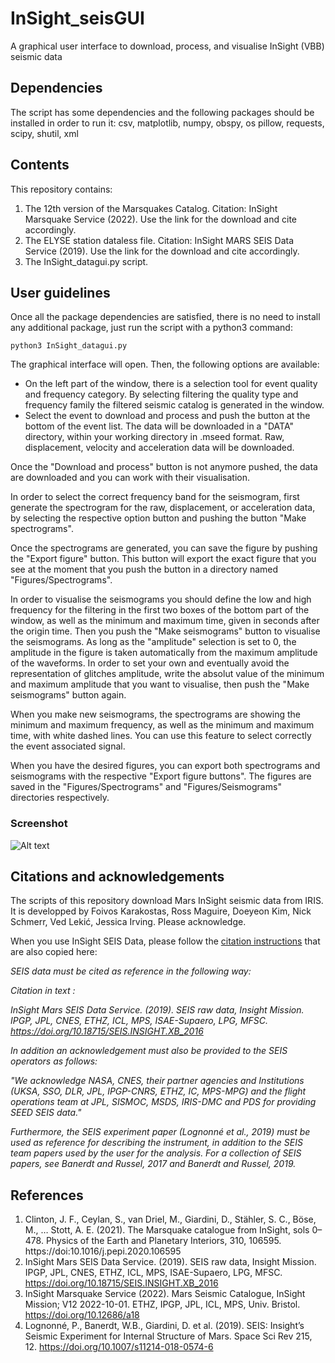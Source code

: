 # InSight_seisGUI
A graphical user interface to download, process, and visualise InSight (VBB) seismic data

## Dependencies

The script has some dependencies and the following packages should be installed in order to run it: 
  csv, matplotlib, numpy, obspy, os pillow, requests, scipy, shutil, xml

## Contents

This repository contains:

1. The 12th version of the Marsquakes Catalog. Citation: InSight Marsquake Service (2022). Use the link for the download and cite accordingly.
2. The ELYSE station dataless file. Citation: InSight MARS SEIS Data Service (2019). Use the link for the download and cite accordingly.
3. The InSight_datagui.py script.

## User guidelines

Once all the package dependencies are satisfied, there is no need to install any additional package, just run the script with a python3 command:

```
python3 InSight_datagui.py
```

The graphical interface will open. Then, the following options are available:

- On the left part of the window, there is a selection tool for event quality and frequency category. By selecting filtering the quality type and frequency family the filtered seismic catalog is generated in the window.
- Select the event to download and process and push the button at the bottom of the event list. The data will be downloaded in a "DATA" directory, within your working directory in .mseed format. Raw, displacement, velocity and acceleration data will be downloaded.

Once the "Download and process" button is not anymore pushed, the data are downloaded and you can work with their visualisation.

In order to select the correct frequency band for the seismogram, first generate the spectrogram for the raw, displacement, or acceleration data, by selecting the respective option button and pushing the button "Make spectrograms".

Once the spectrograms are generated, you can save the figure by pushing the "Export figure" button. This button will export the exact figure that you see at the moment that you push the button in a directory named "Figures/Spectrograms".

In order to visualise the seismograms you should define the low and high frequency for the filtering in the first two boxes of the bottom part of the window, as well as the minimum and maximum time, given in seconds after the origin time. Then you push the "Make seismograms" button to visualise the seismograms. As long as the "amplitude" selection is set to 0, the amplitude in the figure is taken automatically from the maximum amplitude of the waveforms. In order to set your own and eventually avoid the representation of glitches amplitude, write the absolut value of the minimum and maximum amplitude that you want to visualise, then push the "Make seismograms" button again.

When you make new seismograms, the spectrograms are showing the minimum and maximum frequency, as well as the minimum and maximum time, with white dashed lines. You can use this feature to select correctly the event associated signal.

When you have the desired figures, you can export both spectrograms and seismograms with the respective "Export figure buttons". The figures are saved in the "Figures/Spectrograms" and "Figures/Seismograms" directories respectively.

### Screenshot

![Alt text](/InSight_datagui_screenshot.png "InSight seisGUI screenshot")


## Citations and acknowledgements

The scripts of this repository download Mars InSight seismic data from IRIS. It is developped by Foivos Karakostas, Ross Maguire, Doeyeon Kim, Nick Schmerr, Ved Lekić, Jessica Irving. Please acknowledge.

When you use InSight SEIS Data, please follow the [citation instructions](https://www.seis-insight.eu/en/science/seis-data/seis-citation-information) that are also copied here:

*SEIS data must be cited as reference in the following way:*

*Citation in text :*

*InSight Mars SEIS Data Service. (2019). SEIS raw data, Insight Mission. IPGP, JPL, CNES, ETHZ, ICL, MPS, ISAE-Supaero, LPG, MFSC. https://doi.org/10.18715/SEIS.INSIGHT.XB_2016*

*In addition an acknowledgement must also be provided to the SEIS operators as follows:*

*"We acknowledge NASA, CNES, their partner agencies and Institutions (UKSA, SSO, DLR, JPL, IPGP-CNRS, ETHZ, IC, MPS-MPG) and the flight operations team at JPL, SISMOC, MSDS, IRIS-DMC and PDS for providing SEED SEIS data."*

*Furthermore, the SEIS experiment paper (Lognonné et al., 2019) must be used as reference for describing the instrument, in addition to the SEIS team papers used by the user for the analysis. For a collection of SEIS papers, see Banerdt and Russel, 2017 and Banerdt and Russel, 2019.*

## References

1. Clinton, J. F., Ceylan, S., van Driel, M., Giardini, D., Stähler, S. C., Böse, M., … Stott, A. E. (2021). The Marsquake catalogue from InSight, sols 0–478. Physics of the Earth and Planetary Interiors, 310, 106595. https://doi:10.1016/j.pepi.2020.106595
2. InSight Mars SEIS Data Service. (2019). SEIS raw data, Insight Mission. IPGP, JPL, CNES, ETHZ, ICL, MPS, ISAE-Supaero, LPG, MFSC. https://doi.org/10.18715/SEIS.INSIGHT.XB_2016
3. InSight Marsquake Service (2022). Mars Seismic Catalogue, InSight Mission; V12 2022-10-01. ETHZ, IPGP, JPL, ICL, MPS, Univ. Bristol. https://doi.org/10.12686/a18
4. Lognonné, P., Banerdt, W.B., Giardini, D. et al. (2019). SEIS: Insight’s Seismic Experiment for Internal Structure of Mars. Space Sci Rev 215, 12. https://doi.org/10.1007/s11214-018-0574-6
